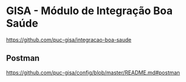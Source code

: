 # GISA - Módulo de Integração Boa Saúde

https://github.com/puc-gisa/integracao-boa-saude

## Postman

https://github.com/puc-gisa/config/blob/master/README.md#postman
